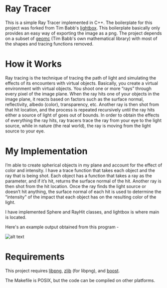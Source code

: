 Ray Tracer
==========

This is a simple Ray Tracer implemented in C++. The boilerplate for this project was forked from Tim Babb's [lightbox](https://github.com/trbabb/lightbox). This boilerplate basically only provides an easy way of exporting the image as a png.
The project depends on a subset of [geomc](https://github.com/trbabb/geomc) (Tim Babb's own mathematical library) with most of the shapes and tracing functions removed. 

How it Works
============

Ray tracing is the technique of tracing the path of light and simulating the effects of its encounters with virtual objects. Basically, you create a virtual environment with virtual objects. You shoot one or more “rays” through every pixel of the image plane. When the ray hits one of your objects in the image plane, it reacts based on factors such as the surface normal, reflectivity, albedo (color), transparency, etc. Another ray is then shot from that hit location, and the process is repeated recursively until the ray hits either a source of light of goes out of bounds. In order to obtain the effects of everything the ray hits, ray tracers trace the ray from your eye to the light source, while in nature (the real world), the ray is moving from the light source to your eye.

My Implementation
=================

I’m able to create spherical objects in my plane and account for the effect of color and intensity. I have a trace function that takes each object and the ray that is being shot. Each object has a function that takes a ray as the parameter, and if it’s hit, returns the surface normal of the hit. Another ray is then shot from the hit location. Once the ray finds the light source or doesn’t hit anything, the surface normal of each hit is used to determine the “intensity” of the impact that each object has on the resulting color of the light. 

I have implemented Sphere and RayHit classes, and lightbox is where main is located. 

Here's an example output obtained from this program - 

![alt text](https://github.com/jacobhillman1/Ray-Tracer/tree/master/output/test.png)

Requirements
============

This project requires [libpng](http://www.libpng.org/pub/png/libpng.html), [zlib](http://www.zlib.net/) (for libpng), and [boost](http://www.boost.org/).

The Makefile is POSIX, but the code can be compiled on other platforms.
